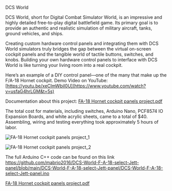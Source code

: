 DCS World

DCS World, short for Digital Combat Simulator World, is an impressive and highly detailed free-to-play digital battlefield game. Its primary goal is to provide an authentic and realistic simulation of military aircraft, tanks, ground vehicles, and ships.

Creating custom hardware control panels and integrating them with DCS World simulators truly bridges the gap between the virtual on-screen cockpit panels and the tangible world of tactile buttons, switches, and knobs.
Building your own hardware control panels to interface with DCS World is like turning your living room into a real cockpit.

Here’s an example of a DIY control panel—one of the many that make up the F/A-18 Hornet cockpit.
Demo Video on YouTube: [https://youtu.be/xeCImWbiI0U](https://www.youtube.com/watch?v=usfaG4hrLGM&t=5s)

Documentation about this project: [FA-18 Hornet cockpit panels project.pdf](https://github.com/user-attachments/files/17850793/FA-18.Hornet.cockpit.panels.project.pdf)

The total cost for materials, including switches, Arduino Nano, PCF8574 IO Expansion Boards, and white acrylic sheets, came to a total of $40. 
Assembling, wiring and testing everything took approximately 5 hours of labor.


![FA-18 Hornet cockpit panels project_1](https://github.com/user-attachments/assets/1903f2fd-fe08-4485-8459-7ed9db46d407)

![FA-18 Hornet cockpit panels project_2](https://github.com/user-attachments/assets/f834bb21-3e6d-4033-b1dd-98beb5ae7836)

The full Arduino C++ code can be found on this link https://github.com/mabrio2016/DCS-World-F-A-18-select-Jett-panel/blob/main/DCS-World-F-A-18-select-Jett-panel/DCS-World-F-A-18-select-Jett-panel.ino

[FA-18 Hornet cockpit panels project.pdf](https://github.com/user-attachments/files/17850793/FA-18.Hornet.cockpit.panels.project.pdf)
